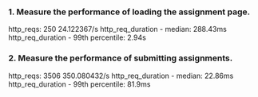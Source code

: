 ### 1. Measure the performance of loading the assignment page.

http_reqs: 250   24.122367/s
http_req_duration - median: 288.43ms
http_req_duration - 99th percentile: 2.94s

### 2. Measure the performance of submitting assignments.

http_reqs: 3506  350.080432/s
http_req_duration - median: 22.86ms
http_req_duration - 99th percentile: 81.9ms